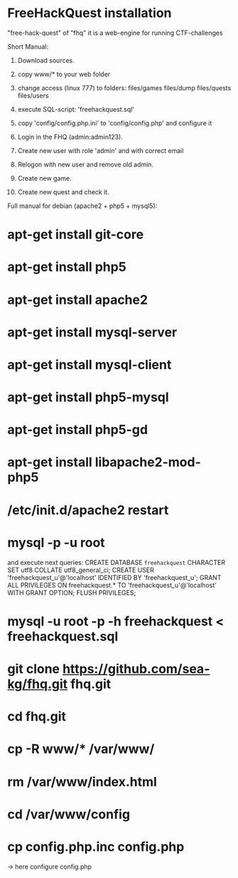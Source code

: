 FreeHackQuest installation
===

"free-hack-quest" of "fhq" it is a web-engine for running CTF-challenges

Short Manual:

1. Download sources.

2. copy www/* to your web folder

3. change access (linux 777) to folders:
	files/games
	files/dump
	files/quests
	files/users

4. execute SQL-script: 'freehackquest.sql'

5. copy 'config/config.php.ini' to 'config/config.php' and configure it

6. Login in the FHQ (admin:admin123).

7. Create new user with role 'admin' and with correct email

8. Relogon with new user and remove old admin.

9. Create new game.

10. Create new quest and check it.


Full manual for debian (apache2 + php5 + mysql5):

# apt-get install git-core
# apt-get install php5
# apt-get install apache2
# apt-get install mysql-server
# apt-get install mysql-client
# apt-get install php5-mysql
# apt-get install php5-gd
# apt-get install libapache2-mod-php5
# /etc/init.d/apache2 restart
# mysql -p -u root

and execute next queries:
	CREATE DATABASE `freehackquest` CHARACTER SET utf8 COLLATE utf8_general_ci;
	CREATE USER 'freehackquest_u'@'localhost' IDENTIFIED BY 'freehackquest_u';
	GRANT ALL PRIVILEGES ON freehackquest.* TO 'freehackquest_u'@'localhost' WITH GRANT OPTION;
	FLUSH PRIVILEGES;

# mysql -u root -p -h freehackquest < freehackquest.sql

# git clone https://github.com/sea-kg/fhq.git fhq.git
# cd fhq.git



# cp -R www/* /var/www/
# rm /var/www/index.html
# cd /var/www/config
# cp config.php.inc config.php

-> here configure config.php


